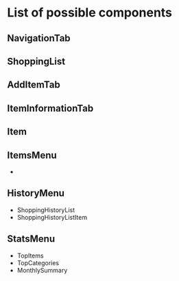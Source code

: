 # List of possible components

## NavigationTab
## ShoppingList
## AddItemTab
## ItemInformationTab
## Item
## ItemsMenu
- 
## HistoryMenu
- ShoppingHistoryList
- ShoppingHistoryListItem
## StatsMenu
- TopItems
- TopCategories
- MonthlySummary